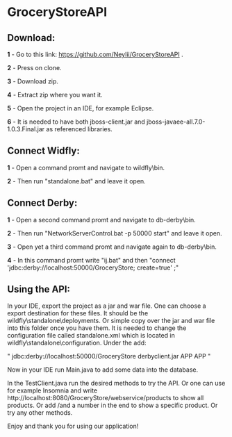 # GroceryStoreAPI

## Download:
**1** - Go to this link: https://github.com/Neylii/GroceryStoreAPI .

**2** - Press on clone.

**3** - Download zip.

**4** - Extract zip where you want it.

**5** - Open the project in an IDE, for example Eclipse.

**6** - It is needed to have both jboss-client.jar and jboss-javaee-all.7.0-1.0.3.Final.jar as referenced libraries.

## Connect Widfly:
**1** - Open a command promt and navigate to wildfly\bin.

**2** - Then run "standalone.bat" and leave it open.

## Connect Derby:
**1** - Open a second command promt and navigate to db-derby\bin.

**2** - Then run "NetworkServerControl.bat -p 50000 start" and leave it open.

**3** - Open yet a third command promt and navigate again to db-derby\bin.

**4** - In this command promt write "ij.bat" and then "connect 'jdbc:derby://localhost:50000/GroceryStore; create=true' ;"



## Using the API:
In your IDE, export the project as a jar and war file. One can choose a export destination for these files. 
It should be the wildfly\standalone\deployments. Or simple copy over the jar and war file into this folder 
once you have them. It is needed to change the configuration file called standalone.xml which is located 
in wildfly\standalone\configuration. Under the <datasources> add:

"<datasource jndi-name="java:/GroceryStore" pool-name="GroceryStore" enabled="true" use-java-context="true">
	<connection-url>jdbc:derby://localhost:50000/GroceryStore</connection-url>
	<driver>derbyclient.jar</driver>
	<security>
		<user-name>APP</user-name>
        	<password>APP</password>
	</security>
</datasource>"


Now in your IDE run Main.java to add some data into the database. 

In the TestClient.java run the desired methods to try the API. Or one can use for example Insomnia and write
http://localhost:8080/GroceryStore/webservice/products
to show all products. Or add /and a number in the end to show a specific product. Or try any other methods.


Enjoy and thank you for using our application!

